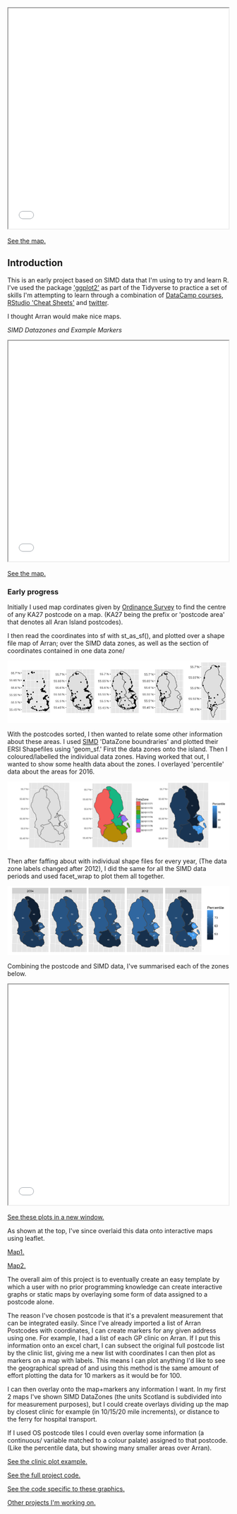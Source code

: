 <style>
	iframe {
		width: 500px;
		height: 500px;
	}
</style>
<iframe src="map2.html">
</iframe>

[See the map.](map2.html)

## Introduction
This is an early project based on SIMD data that I'm using to try and learn R.
I've used the package ['ggplot2'](http://ggplot2.tidyverse.org/reference/ggsf.html) as part of the Tidyverse to practice a set of skills I'm attempting to learn through a combination of [DataCamp courses](https://www.datacamp.com/courses/free-introduction-to-r), [RStudio 'Cheat Sheets'](https://www.rstudio.com/resources/cheatsheets/) and [twitter](https://twitter.com/hashtag/Rstats?src=hash).

I thought Arran would make nice maps.

*SIMD Datazones and Example Markers*

<style>
	iframe {
		width: 500px;
		height: 500px;
	}
</style>
<iframe src="map.html">
</iframe>

[See the map.](map.html)

### Early progress

Initially I used map cordinates given by [Ordinance Survey](https://www.ordnancesurvey.co.uk/opendatadownload/products.html) to find the centre of any KA27 postcode on a map.
(KA27 being the prefix or 'postcode area' that denotes all Aran Island postcodes).

I then read the coordinates into sf with st_as_sf(), and plotted over a shape file map of Arran; over the SIMD data zones, as well as the section of coordinates contained in one data zone/

![Coordinate plots](Rplot11.5.png)

With the postcodes sorted, I then wanted to relate some other information about these areas.
I used [SIMD](www.gov.scot/Topics/Statistics/SIMD) 'DataZone boundraries' and plotted their ERSI Shapefiles using 'geom_sf.' 
First the data zones onto the island.
Then I coloured/labelled the individual data zones.
Having worked that out, I wanted to show some health data about the zones. I overlayed 'percentile' data about the areas for 2016.

![DZ Outlines2](Rplot13.png)

Then after faffing about with individual shape files for every year, (The data zone labels changed after 2012), I did the same for all the SIMD data periods and used facet_wrap to plot them all together.

![Percentile Facet_wrap](Rplot10.png)

Combining the postcode and SIMD data, I've summarised each of the zones below.

<style>
	iframe {
		width: 500px;
		height: 500px;
	}
</style>
<iframe src="Function10.html">
</iframe>

[See these plots in a new window.](Function10.html)

As shown at the top, I've since overlaid this data onto interactive maps using leaflet.

[Map1.](map.html)

[Map2.](map2.html)

The overall aim of this project is to eventually create an easy template by which a user with no prior programming knowledge can create interactive graphs or static maps by overlaying some form of data assigned to a postcode alone.

The reason I've chosen postcode is that it's a prevalent measurement that can be integrated easily.
Since I've already imported a list of Arran Postcodes with coordinates, I can create markers for any given address using one.
For example, I had a list of each GP clinic on Arran.
If I put this information onto an excel chart, I can subsect the original full postcode list by the clinic list, giving me a new list with coordinates I can then plot as markers on a map with labels.
This means I can plot anything I'd like to see the geographical spread of and using this method is the same amount of effort plotting the data for 10 markers as it would be for 100.

I can then overlay onto the map+markers any information I want. In my first 2 maps I've shown SIMD DataZones (the units Scotland is subdivided into for measurement purposes), but I could create overlays dividing up the map by closest clinic for example (in 10/15/20 mile increments), or distance to the ferry for hospital transport.

If I used OS postcode tiles I could even overlay some information (a continuous/ variable matched to a colour palate) assigned to that postcode. (Like the percentile data, but showing many smaller areas over Arran).

[See the clinic plot example.](mapping.html#example_markers)

[See the full project code.](Arran_Workbook.html)

[See the code specific to these graphics.](front_page_graphics.html)

[Other projects I'm working on.](https://fergustaylor.github.io) 
